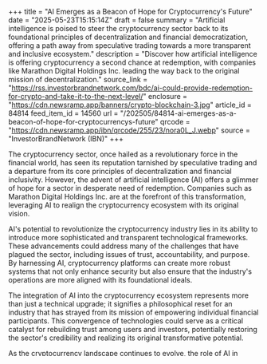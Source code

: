 +++
title = "AI Emerges as a Beacon of Hope for Cryptocurrency's Future"
date = "2025-05-23T15:15:14Z"
draft = false
summary = "Artificial intelligence is poised to steer the cryptocurrency sector back to its foundational principles of decentralization and financial democratization, offering a path away from speculative trading towards a more transparent and inclusive ecosystem."
description = "Discover how artificial intelligence is offering cryptocurrency a second chance at redemption, with companies like Marathon Digital Holdings Inc. leading the way back to the original mission of decentralization."
source_link = "https://rss.investorbrandnetwork.com/bdc/ai-could-provide-redemption-for-crypto-and-take-it-to-the-next-level/"
enclosure = "https://cdn.newsramp.app/banners/crypto-blockchain-3.jpg"
article_id = 84814
feed_item_id = 14560
url = "/202505/84814-ai-emerges-as-a-beacon-of-hope-for-cryptocurrencys-future"
qrcode = "https://cdn.newsramp.app/ibn/qrcode/255/23/nora0L_J.webp"
source = "InvestorBrandNetwork (IBN)"
+++

<p>The cryptocurrency sector, once hailed as a revolutionary force in the financial world, has seen its reputation tarnished by speculative trading and a departure from its core principles of decentralization and financial inclusivity. However, the advent of artificial intelligence (AI) offers a glimmer of hope for a sector in desperate need of redemption. Companies such as Marathon Digital Holdings Inc. are at the forefront of this transformation, leveraging AI to realign the cryptocurrency ecosystem with its original vision.</p><p>AI's potential to revolutionize the cryptocurrency industry lies in its ability to introduce more sophisticated and transparent technological frameworks. These advancements could address many of the challenges that have plagued the sector, including issues of trust, accountability, and purpose. By harnessing AI, cryptocurrency platforms can create more robust systems that not only enhance security but also ensure that the industry's operations are more aligned with its foundational ideals.</p><p>The integration of AI into the cryptocurrency ecosystem represents more than just a technical upgrade; it signifies a philosophical reset for an industry that has strayed from its mission of empowering individual financial participants. This convergence of technologies could serve as a critical catalyst for rebuilding trust among users and investors, potentially restoring the sector's credibility and realizing its original transformative potential.</p><p>As the cryptocurrency landscape continues to evolve, the role of AI in shaping its future cannot be overstated. The technology offers a unique opportunity to recalibrate the industry both technologically and ethically, paving the way for a more inclusive and transparent financial ecosystem. For business and technology leaders, the implications of this development are profound, signaling a shift towards a more sustainable and purpose-driven approach to cryptocurrency.</p>